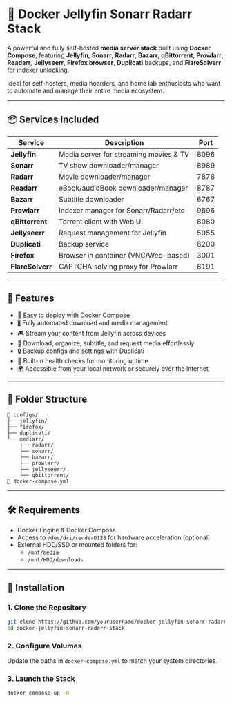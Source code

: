 # 🧰 Docker Jellyfin Sonarr Radarr Stack

A powerful and fully self-hosted **media server stack** built using **Docker Compose**, featuring **Jellyfin**, **Sonarr**, **Radarr**, **Bazarr**, **qBittorrent**, **Prowlarr**, **Readarr**, **Jellyseerr**, **Firefox browser**, **Duplicati** backups, and **FlareSolverr** for indexer unlocking.

Ideal for self-hosters, media hoarders, and home lab enthusiasts who want to automate and manage their entire media ecosystem.

---

## 📦 Services Included

| Service       | Description                                 | Port  |
|--------------|---------------------------------------------|--------|
| **Jellyfin**   | Media server for streaming movies & TV      | 8096   |
| **Sonarr**     | TV show downloader/manager                  | 8989   |
| **Radarr**     | Movie downloader/manager                    | 7878   |
| **Readarr**    | eBook/audioBook downloader/manager          | 8787   |
| **Bazarr**     | Subtitle downloader                         | 6767   |
| **Prowlarr**   | Indexer manager for Sonarr/Radarr/etc       | 9696   |
| **qBittorrent**| Torrent client with Web UI                  | 8080   |
| **Jellyseerr** | Request management for Jellyfin             | 5055   |
| **Duplicati**  | Backup service                              | 8200   |
| **Firefox**    | Browser in container (VNC/Web-based)        | 3001   |
| **FlareSolverr**| CAPTCHA solving proxy for Prowlarr         | 8191   |

---

## 🚀 Features

- 🐳 Easy to deploy with Docker Compose
- 🖁️ Fully automated download and media management
- 🎮 Stream your content from Jellyfin across devices
- 📂 Download, organize, subtitle, and request media effortlessly
- 🔒 Backup configs and settings with Duplicati
- 🔧 Built-in health checks for monitoring uptime
- 🌍 Accessible from your local network or securely over the internet

---

## 📁 Folder Structure

```
🔹 configs/
├── jellyfin/
├── firefox/
├── duplicati/
└── mediarr/
    ├── radarr/
    ├── sonarr/
    ├── bazarr/
    ├── prowlarr/
    ├── jellyseerr/
    └── qbittorrent/
🔹 docker-compose.yml
```

---

## 🛠️ Requirements

- Docker Engine & Docker Compose
- Access to `/dev/dri/renderD128` for hardware acceleration (optional)
- External HDD/SSD or mounted folders for:
  - `/mnt/media`
  - `/mnt/HDD/downloads`

---

## 🔧 Installation

### 1. Clone the Repository
```bash
git clone https://github.com/yourusername/docker-jellyfin-sonarr-radarr-stack.git
cd docker-jellyfin-sonarr-radarr-stack
```

### 2. Configure Volumes
Update the paths in `docker-compose.yml` to match your system directories.

### 3. Launch the Stack
```bash
docker compose up -d
```

